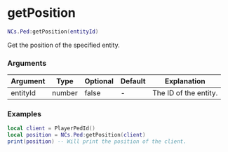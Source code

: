 # getPosition

```lua
NCs.Ped:getPosition(entityId)
```
Get the position of the specified entity.

### Arguments
| Argument | Type   | Optional | Default | Explanation           |
|----------|--------|----------|---------|-----------------------|
| entityId | number | false    | -       | The ID of the entity. |

### Examples
```lua
local client = PlayerPedId()
local position = NCs.Ped:getPosition(client)
print(position) -- Will print the position of the client.
```